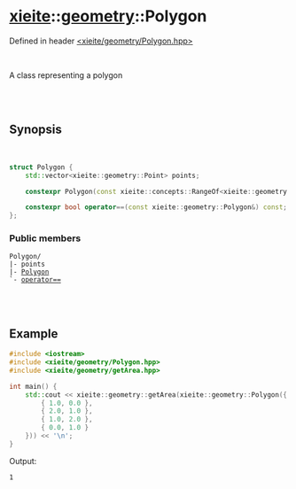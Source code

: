 # [xieite](../xieite.md)::[geometry](../geometry.md)::Polygon
Defined in header [<xieite/geometry/Polygon.hpp>](../../include/xieite/geometry/Polygon.hpp)

<br/>

A class representing a polygon

<br/><br/>

## Synopsis

<br/>

```cpp
struct Polygon {
	std::vector<xieite::geometry::Point> points;

	constexpr Polygon(const xieite::concepts::RangeOf<xieite::geometry::Point> auto&);

	constexpr bool operator==(const xieite::geometry::Polygon&) const;
};
```
### Public members
<pre><code>Polygon/
|- points
|- <a href="./Polygon/constructor.md">Polygon</a>
`- <a href="./Polygon/operatorEquals.md">operator==</a>
</code></pre>

<br/><br/>

## Example
```cpp
#include <iostream>
#include <xieite/geometry/Polygon.hpp>
#include <xieite/geometry/getArea.hpp>

int main() {
	std::cout << xieite::geometry::getArea(xieite::geometry::Polygon({
		{ 1.0, 0.0 },
		{ 2.0, 1.0 },
		{ 1.0, 2.0 },
		{ 0.0, 1.0 }
	})) << '\n';
}
```
Output:
```
1
```
